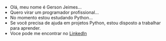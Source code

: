 - Olá, meu nome é Gerson Jeimes...
- Quero virar um programador profissional...
- No momento estou estudando Python... 
- Se você precisa de ajuda em projetos Python, estou disposto a trabalhar para aprender.
- Voce pode me encontrar no [Linkedln](https://www.linkedin.com/in/gerson-jeimes-4682a7b8/)
